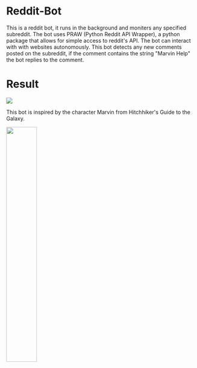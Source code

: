 # Reddit-Bot

This is a reddit bot, it runs in the background and moniters any specified subreddit. The bot uses PRAW (Python Reddit API Wrapper), a python package that allows for simple access to reddit's API. The bot can interact with with websites autonomously. This bot detects any new comments posted on the subreddit, if the comment contains the string "Marvin Help" the bot replies to the comment.


# Result

<img src="https://user-images.githubusercontent.com/30766392/78710405-eecd9e80-7932-11ea-9bed-cc0f48830426.png"/>

This bot is inspired by the character Marvin from Hitchhiker's Guide to the Galaxy.

<img src="https://user-images.githubusercontent.com/30766392/78710861-af538200-7933-11ea-99fd-107785b69374.jpg" width="40%"/>
